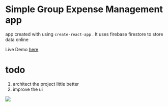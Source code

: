 # Simple Group Expense Management app


app created with using `create-react-app` . It uses firebase firestore to store data online

Live Demo [here](https://expenses-ssaha.firebaseapp.com/)

# todo
1. architect the project little better
2. improve the ui

![](https://i.snipboard.io/PAtDuX.jpg)
